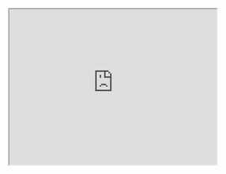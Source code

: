 <!-- TITLE: Musica -->

<iframe width="420" height="315"
src="https://www.youtube.com/embed/XGSy3_Czz8k">
